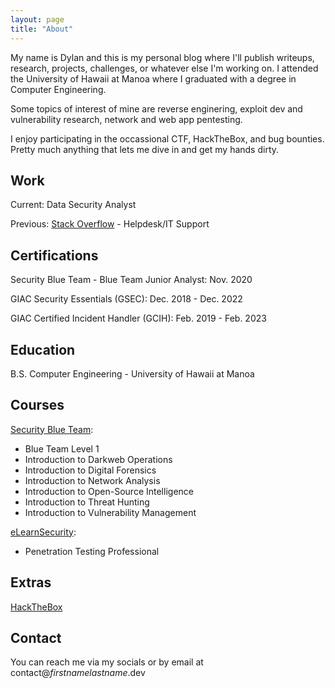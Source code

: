 ```yaml
---
layout: page
title: "About"
---
```


My name is Dylan and this is my personal blog where I'll publish writeups, research, projects, challenges, or whatever else I'm working on.  I attended the University of Hawaii at Manoa where I graduated with a degree in Computer Engineering.

Some topics of interest of mine are reverse enginering, exploit dev and vulnerability research, network and web app pentesting.

I enjoy participating in the occassional CTF, HackTheBox, and bug bounties. Pretty much anything that lets me dive in and get my hands dirty.

## Work

Current: Data Security Analyst

Previous: [Stack Overflow](https://stackoverflow.com/) - Helpdesk/IT Support

## Certifications

Security Blue Team - Blue Team Junior Analyst: Nov. 2020

GIAC Security Essentials (GSEC): Dec. 2018 - Dec. 2022

GIAC Certified Incident Handler (GCIH): Feb. 2019 - Feb. 2023

## Education

B.S. Computer Engineering - University of Hawaii at Manoa

## Courses

[Security Blue Team](https://securityblue.team/):

- Blue Team Level 1
- Introduction to Darkweb Operations
- Introduction to Digital Forensics
- Introduction to Network Analysis
- Introduction to Open-Source Intelligence
- Introduction to Threat Hunting
- Introduction to Vulnerability Management

[eLearnSecurity](https://www.elearnsecurity.com/):

- Penetration Testing Professional

## Extras

[HackTheBox](https://www.hackthebox.eu/profile/35547)

## Contact

You can reach me via my socials or by email at contact@_firstnamelastname_.dev
